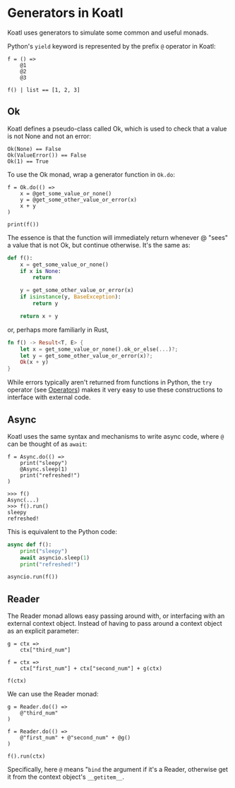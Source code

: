 # Generators in Koatl

Koatl uses generators to simulate some common and useful monads.

Python's `yield` keyword is represented by the prefix `@` operator in Koatl:

```koatl
f = () =>
    @1
    @2
    @3

f() | list == [1, 2, 3]
```

## Ok

Koatl defines a pseudo-class called Ok, which is used to check that a value is not None and not an error:

```koatl
Ok(None) == False
Ok(ValueError()) == False
Ok(1) == True
```

To use the Ok monad, wrap a generator function in `Ok.do`:

```koatl
f = Ok.do(() =>
    x = @get_some_value_or_none()
    y = @get_some_other_value_or_error(x)
    x + y
)

print(f())
```

The essence is that the function will immediately return whenever @ "sees" a value that is not Ok, but continue otherwise.
It's the same as:

```python
def f():
    x = get_some_value_or_none()
    if x is None:
        return

    y = get_some_other_value_or_error(x)
    if isinstance(y, BaseException):
        return y

    return x + y
```

or, perhaps more familiarly in Rust,

```rust
fn f() -> Result<T, E> {
    let x = get_some_value_or_none().ok_or_else(...)?;
    let y = get_some_other_value_or_error(x)?;
    Ok(x + y)
}
```

While errors typically aren't returned from functions in Python, the `try` operator (see [Operators](operators)) makes it very easy to use these constructions to interface with external code.

## Async

Koatl uses the same syntax and mechanisms to write async code, where `@` can be thought of as `await`:

```koatl
f = Async.do(() =>
    print("sleepy")
    @Async.sleep(1)
    print("refreshed!")
)

>>> f()
Async(...)
>>> f().run()
sleepy
refreshed!
```

This is equivalent to the Python code:

```python
async def f():
    print("sleepy")
    await asyncio.sleep(1)
    print("refreshed!")

asyncio.run(f())
```

## Reader

The Reader monad allows easy passing around with, or interfacing with an external context object.
Instead of having to pass around a context object as an explicit parameter:

```koatl
g = ctx =>
    ctx["third_num"]

f = ctx =>
    ctx["first_num"] + ctx["second_num"] + g(ctx)

f(ctx)
```

We can use the Reader monad:

```koatl
g = Reader.do(() =>
    @"third_num"
)

f = Reader.do(() =>
    @"first_num" + @"second_num" + @g()
)

f().run(ctx)
```

Specifically, here `@` means "`bind` the argument if it's a Reader, otherwise get it from the context object's `__getitem__`.
